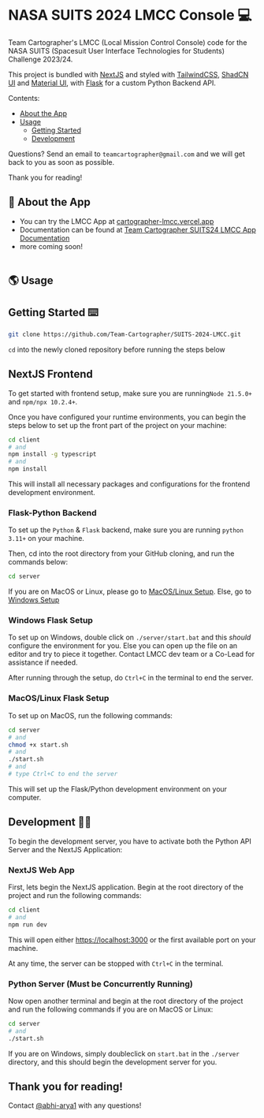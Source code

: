 # NASA SUITS 2024 LMCC Console :computer:

Team Cartographer's LMCC (Local Mission Control Console) code for the NASA SUITS (Spacesuit User Interface Technologies for Students) Challenge 2023/24. <br>

This project is bundled with [NextJS](https://nextjs.org/) and styled with [TailwindCSS](https://tailwindcss.com/), [ShadCN UI](https://ui.shadcn.com/) and [Material UI](https://mui.com/), with [Flask](https://flask.palletsprojects.com/en/3.0.x/) for a custom Python Backend API.

Contents:

- [About the App](#rocket-about-the-app)
- [Usage](#earth_americas-usage)
  - [Getting Started](#getting-started-keyboard)
  - [Development](#development-technologist)

Questions? Send an email to `teamcartographer@gmail.com` and we will get back to you as soon as possible.

Thank you for reading!

## :rocket: About the App

- You can try the LMCC App at [cartographer-lmcc.vercel.app](https://cartographer-lmcc.vercel.app)
- Documentation can be found at [Team Cartographer SUITS24 LMCC App Documentation](https://drive.google.com/drive/folders/1yhpCCvDxDdY3s0cky-qRmtXiPUFmtyzn?usp=sharing)
- more coming soon!<br><br>

## :earth_americas: Usage

## Getting Started :keyboard:

```bash
git clone https://github.com/Team-Cartographer/SUITS-2024-LMCC.git
```

`cd` into the newly cloned repository before running the steps below

## NextJS Frontend

To get started with frontend setup, make sure you are running`Node 21.5.0+` and `npm/npx 10.2.4+`.

Once you have configured your runtime environments, you can begin the steps below to set up the front part of the project on your machine:

```bash
cd client
# and
npm install -g typescript
# and
npm install
```

This will install all necessary packages and configurations for the frontend development environment.

### Flask-Python Backend

To set up the `Python` & `Flask` backend, make sure you are running `python 3.11+` on your machine.

Then, cd into the root directory from your GitHub cloning, and run the commands below:

```bash
cd server
```

If you are on MacOS or Linux, please go to [MacOS/Linux Setup](#macoslinux-flask-setup). Else, go to [Windows Setup](#windows-flask-setup)

### Windows Flask Setup

To set up on Windows, double click on `./server/start.bat` and this _should_ configure the environment for you. Else you can open up the file on an editor and try to piece it together. Contact LMCC dev team or a Co-Lead for assistance if needed.

After running through the setup, do `Ctrl+C` in the terminal to end the server.

### MacOS/Linux Flask Setup

To set up on MacOS, run the following commands:

```bash
cd server
# and
chmod +x start.sh
# and
./start.sh
# and
# type Ctrl+C to end the server
```

This will set up the Flask/Python development environment on your computer.

## Development :technologist:

To begin the development server, you have to activate both the Python API Server and the NextJS Application:

### NextJS Web App

First, lets begin the NextJS application. Begin at the root directory of the project and run the following commands:

```bash
cd client
# and
npm run dev
```

This will open either [https://localhost:3000](https://localhost:3000) or the first available port on your machine.

At any time, the server can be stopped with `Ctrl+C` in the terminal.

### Python Server (Must be Concurrently Running)

Now open another terminal and begin at the root directory of the project and run the following commands if you are on MacOS or Linux:

```bash
cd server
# and
./start.sh
```

If you are on Windows, simply doubleclick on `start.bat` in the `./server` directory, and this should begin the development server for you.

## Thank you for reading!

Contact [@abhi-arya1](https://github.com/abhi-arya1) with any questions!
